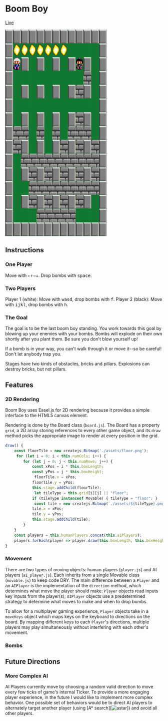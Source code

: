 # Boom Boy #

[Live](http://danielrothblatt.me/boom-boy)

![Still from Boom Boy](./assets/boom-boy-action-shot.png)

## Instructions ##

### One Player ###

Move with <kbd>←</kbd><kbd>↑</kbd><kbd>→</kbd><kbd>↓</kbd>. Drop bombs with <kbd>space</kbd>.

### Two Players ###

Player 1 (white): Move with <kbd>w</kbd><kbd>a</kbd><kbd>s</kbd><kbd>d</kbd>, drop bombs with <kbd>f</kbd>.
Player 2 (black): Move with <kbd>i</kbd><kbd>j</kbd><kbd>k</kbd><kbd>l</kbd>, drop bombs with <kbd>h</kbd>.

### The Goal ###

The goal is to be the last boom boy standing. You work towards this
goal by blowing up your enemies with your bombs. Bombs will explode on
their own shortly after you plant them. Be sure you don't blow
yourself up!

If a bomb is in your way, you can't walk through it or move it--so be
careful! Don't let anybody trap you.

Stages have two kinds of obstacles, bricks and pillars. Explosions
can destroy bricks, but not pillars.

## Features ##

### 2D Rendering ###

Boom Boy uses Easel.js for 2D rendering because it provides a simple
interface to the HTML5 canvas element.

Rendering is done by the Board class (`board.js`). The Board has a
property `grid`, a 2D array storing references to every other game
object, and its `draw` method picks the appropriate image to render at
every position in the grid.

``` javascript
draw() {
    const floorTile = new createjs.Bitmap('./assets/floor.png');
     for (let i = 0; i < this.numCols; i++) {
        for (let j = 0; j < this.numRows; j++) {
            const xPos = i * this.boxLength;
            const yPos = j * this.boxHeight;
             floorTile.x = xPos;
            floorTile.y = yPos;
            this.stage.addChild(floorTile);
             let tileType = this.grid[i][j] || "floor";
            if (tileType instanceof Movable) { tileType = "floor"; }
             const tile = new createjs.Bitmap(`./assets/${tileType}.png`);
            tile.x = xPos;
            tile.y = yPos;
            this.stage.addChild(tile);
        }
    }
    const players = this.humanPlayers.concat(this.aiPlayers);
    players.forEach(player => player.draw(this.boxLength, this.boxHeight));
}
```

### Movement ###

There are two types of moving objects: human players (`player.js`) and
AI players (`ai_player.js`). Each inherits from a single Movable class
(`movable.js`) to keep code DRY. The main difference between a
`Player` and an `AIPlayer` is the implementation of the `direction`
method, which determines what move the player should make: `Player`
objects read inputs key inputs from the player(s); `AIPlayer` objects
use a predetermined strategy to determine what moves to make and when
to drop bombs.

To allow for a multiplayer gaming experience, `Player` objects take in
a `moveKeys` object which maps keys on the keyboard to directions on
the board. By mapping different keys to each `Player`'s directions,
multiple players may play simultaneously without interfering with each
other's movement.

### Bombs ###

## Future Directions ##

### More Complex AI ###

AI Players currently move by choosing a random valid direction to move
every few ticks of game's internal Ticker. To provide a more engaging
player experience, in the future I would like to implement more
complex behavior. One possible set of behaviors would be to direct AI
players to alternately target another player (using [A* search][![astar]()])
and avoid all other players.

[astar]: en.wikipedia.org/wiki/A*_search_algorithm
